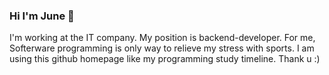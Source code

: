 ### Hi I'm June 👦

I'm working at the IT company.
My position is backend-developer. For me, Softerware programming is only way to relieve my stress with sports.
I am using this github homepage like my programming study timeline.
Thank u :)


<!--
![Macintosh.png](./images/Macintosh.png)
-->


<!--
**Highjune/Highjune** is a ✨ _special_ ✨ repository because its `README.md` (this file) appears on your GitHub profile.

Here are some ideas to get you started:

- 🔭 I’m currently working on ..
- 🌱 I’m currently learning ...
- 👯 I’m looking to collaborate on ...
- 🤔 I’m looking for help with ...
- 💬 Ask me about ...
- 📫 How to reach me: ...
- 😄 Pronouns: ...
- ⚡ Fun fact: ...
-->
